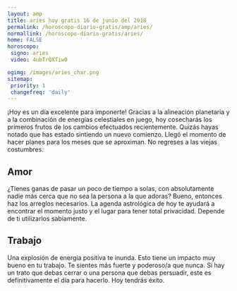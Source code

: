 ```yaml
---
layout: amp
title: aries hoy gratis 16 de junio del 2018 
permalink: /horoscopo-diario-gratis/amp/aries/
normallink: /horoscopo-diario-gratis/aries/
home: FALSE
horoscopo:
 signo: aries
 video: 4ubTrQXTiw0

ogimg: /images/aries_char.png
sitemap:
 priority: 1
 changefreq: 'daily'
---
```



¡Hoy es un día excelente para imponerte! Gracias a la alineación planetaria y a la combinación de energías celestiales en juego, hoy cosecharás los primeros frutos de los cambios efectuados recientemente. Quizás hayas notado que has estado sintiendo un nuevo comienzo. Llegó el momento de hacer planes para los meses que se aproximan. No regreses a las viejas costumbres.

## Amor

¿Tienes ganas de pasar un poco de tiempo a solas, con absolutamente nadie más cerca que no sea la persona a la que adoras? Bueno, entonces haz los arreglos necesarios. La agenda astrológica de hoy te ayudará a encontrar el momento justo y el lugar para tener total privacidad. Depende de ti utilizarlos sabiamente.

## Trabajo

Una explosión de energía positiva te inunda. Esto tiene un impacto muy bueno en tu trabajo. Te sientes más fuerte y poderoso/a que nunca. Si hay un trato que debas cerrar o una persona que debas persuadir, este es definitivamente el día para hacerlo. Hoy tendrás éxito.